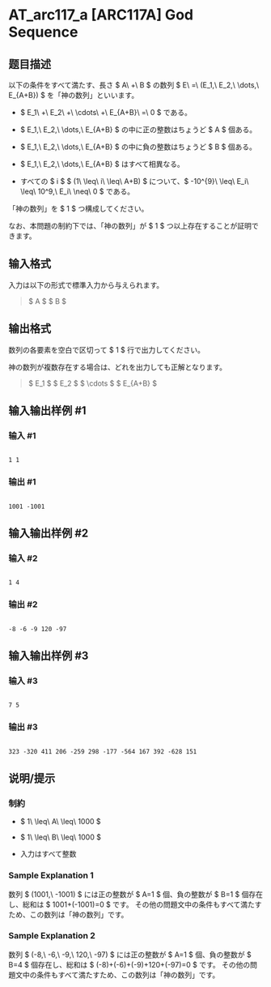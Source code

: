 # AT_arc117_a [ARC117A] God Sequence

## 题目描述

[problemUrl]: https://atcoder.jp/contests/arc117/tasks/arc117_a

以下の条件をすべて満たす、長さ $ A\ +\ B $ の数列 $ E\ =\ (E_1,\ E_2,\ \dots,\ E_{A+B}) $ を「神の数列」といいます。

- $ E_1\ +\ E_2\ +\ \cdots\ +\ E_{A+B}\ =\ 0 $ である。
- $ E_1,\ E_2,\ \dots,\ E_{A+B} $ の中に正の整数はちょうど $ A $ 個ある。
- $ E_1,\ E_2,\ \dots,\ E_{A+B} $ の中に負の整数はちょうど $ B $ 個ある。
- $ E_1,\ E_2,\ \dots,\ E_{A+B} $ はすべて相異なる。
- すべての $ i $ $ (1\ \leq\ i\ \leq\ A+B) $ について、$ -10^{9}\ \leq\ E_i\ \leq\ 10^9,\ E_i\ \neq\ 0 $ である。

「神の数列」を $ 1 $ つ構成してください。

なお、本問題の制約下では、「神の数列」が $ 1 $ つ以上存在することが証明できます。

## 输入格式

入力は以下の形式で標準入力から与えられます。

> $ A $ $ B $

## 输出格式

数列の各要素を空白で区切って $ 1 $ 行で出力してください。

神の数列が複数存在する場合は、どれを出力しても正解となります。

> $ E_1 $ $ E_2 $ $ \cdots $ $ E_{A+B} $

## 输入输出样例 #1

### 输入 #1

```
1 1
```

### 输出 #1

```
1001 -1001
```

## 输入输出样例 #2

### 输入 #2

```
1 4
```

### 输出 #2

```
-8 -6 -9 120 -97
```

## 输入输出样例 #3

### 输入 #3

```
7 5
```

### 输出 #3

```
323 -320 411 206 -259 298 -177 -564 167 392 -628 151
```

## 说明/提示

### 制約

- $ 1\ \leq\ A\ \leq\ 1000 $
- $ 1\ \leq\ B\ \leq\ 1000 $
- 入力はすべて整数

### Sample Explanation 1

数列 $ (1001,\ -1001) $ には正の整数が $ A=1 $ 個、負の整数が $ B=1 $ 個存在し、総和は $ 1001+(-1001)=0 $ です。 その他の問題文中の条件もすべて満たすため、この数列は「神の数列」です。

### Sample Explanation 2

数列 $ (-8,\ -6,\ -9,\ 120,\ -97) $ には正の整数が $ A=1 $ 個、負の整数が $ B=4 $ 個存在し、総和は $ (-8)+(-6)+(-9)+120+(-97)=0 $ です。 その他の問題文中の条件もすべて満たすため、この数列は「神の数列」です。